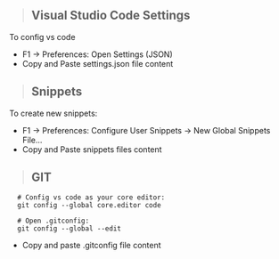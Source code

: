 > ## Visual Studio Code Settings
To config vs code
- F1 -> Preferences: Open Settings (JSON)
- Copy and Paste settings.json file content

> ## Snippets
To create new snippets:
- F1 -> Preferences: Configure User Snippets -> New Global Snippets File...
- Copy and Paste snippets files content

> ## GIT
```
  # Config vs code as your core editor:
  git config --global core.editor code
  
  # Open .gitconfig:
  git config --global --edit
```
- Copy and paste .gitconfig file content
